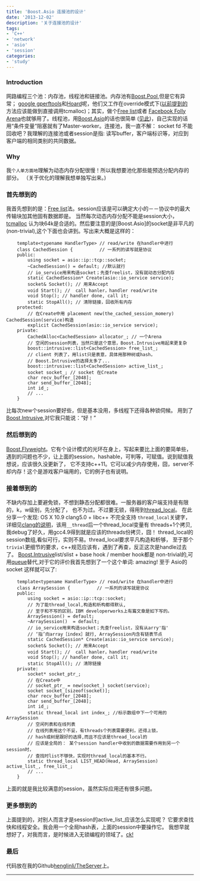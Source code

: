 ```yaml
---
title: 'Boost.Asio 连接池的设计'
date: '2013-12-02'
description: '关于连接池的设计'
tags: 
- 'C++'
- 'network'
- 'asio'
- 'session'
categories:
- 'study'
---
```


### Introduction
网路编程三个池：内存池，线程池和链接池。内存池有[Boost.Pool][boost_pool],但是它有异常；
[google gperftools][gperftools]和[Hoard][hoard]呢，他们又工作在override模式下([以前提到的][try_tcmalloc]
方法应该能做到直接调用tcmalloc)；其实，做个[Free list][free_list]或者
[Facebook Folly Arena][facebook_folly_arena]也就够用了。线程池，用[Boost.Asio][boost_asio]的话也很简单
([见此][asio_threadpool])，自己实现的话用“条件变量”阻塞就有了Master-worker。连接池，我一直不解：
socket fd 不能回收吧？我理解的连接池或者session是指: 读写buffer，客户端标识等，对应到客户端的相同类别的共同数据。

### Why
我`个人单方面地`理解为动态内存分配很慢！所以我想要池化那些能预选分配内存的部分。
（关于优化的理解我想单独写出来。)

### 首先想到的
我首先想到的是：[Free list][free_list]法。session应该是可以确定大小的－－协议中的最大传输块加其他固有数据即是。
当然每次动态内存分配不能是session大小，[tcmalloc][gperftools] 认为块64k是合适的。然后要注意的是[Boost.Asio]的socket是非平凡的(non-trivial),这个下面也会讲到。写出来大概是这样的：


		template<typename HandlerType> // read/write 在handler中进行
		class CachedSession {          // 一系列的读写就是协议
		public:
			using socket = asio::ip::tcp::socket;
			~CachedSession() = default; //默认就行
			// io_service用来构造socket；先查freelist，没有就动态分配内存 
			static CachedSession* Create(asio::io_service service);
			socket& Socket(); // 用来Accept
			void Start(); //  call hanler，handler read/write
			void Stop(); // handler done, call it;
			static StopAll(); // 清除链接，回收所有内存
		protected:
			// 在Create中用 placement new(the_cached_session_momery) CachedSession(service)构造
			explicit CachedSession(asio::io_service service);
		private:
			CachedAlloc<CachedSession> allocator_; // 一个Arena
			// 空闲的session列表，当然只是这个意思，Boost.Intrusive用起来更复杂
			boost::intrusive::list<CachedSession> free_list_; 
			// client 列表了，用list只是表意，具体用那种树或hash，
			// Boost.Intrusive的选择太多了...
			boost::intrusive::list<CachedSession> active_list_; 
			socket socket_; // socket 在Create
			char recv_buffer_[2048];
			char send_buffer_[2048];
			int id_;
			// ...
		}


比每次new个session要好些，但是基本没用，多线程下还得各种锁伺候。
用到了[Boost.Intrusive][boost_intrusive],对它我只能说：“好！”


### 然后想到的
[Boost.Flyweight][boost_flyweight]。它有个设计模式的光环在身上，写起来要比上面的要简单些，
遇到的问题也不少，让上面的session，hashable，可判等，可赋值。说到赋值我想说，应该很久没更新了，
它不支持c++11。它可以减少内存使用，囧，server不却内存！这个是游戏客户端用的，它的例子也有说明。
	
### 接着想到的
不缺内存加上要避免锁，不想到静态分配都很难。一服务器的客户端支持是有限的，k，w级别，先分配了，
也不为过。不过要无锁，得用到[thread_local][thread_local_stroage]。
在此分享一个发现: OS X 10.9 clang5.0 + libc++ 不完全支持 `thread_local`关键字，
详细见[clang的说明][clang_cxx_status]，该用`__thread`后一个thread_local变量有
threads+1个拷贝,我debug了好久，用gcc4.9得到就是应该的threads份拷贝，囧！
thread_local的session数组,看似可行，实则不易。thread_local要求平凡构造和析够，
至于那个`trivial`更细节的要求，c++规范应该有，遇到了再查，反正这次是handle过去了。
[Boost.Intrusive][boost_flyweight]list/slist + base hook / member hook都是
non-trivial的,可用[queue][the_queue]替代,对于它的评价我首先想到了一个这个单词:
amazing! 至于 Asio的socket 这样就可以了:

		
		template<typename HandlerType> // read/write 在handler中进行
		class ArraySession {          // 一系列的读写就是协议
		public:
			using socket = asio::ip::tcp::socket;
			// 为了能thread_local,构造和析构都得默认,
			// 至于和不写的区别，IBM developerworks上有篇文章是如下写的。
			ArraySession() = default; 
			~ArraySession()  = default;  
			// io_service用来构造socket；先查freelist，没有从arry'指'
			// ‘指’向array［index］就行, ArraySession内含有链表节点 
			static CachedSession* Create(asio::io_service service);
			socket& Socket(); // 用来Accept
			void Start(); //  call hanler，handler read/write
			void Stop(); // handler done, call it;
			static StopAll(); // 清除链接
		private:
			socket* socket_ptr_;
			// 在Create中 
			// socket_ptr_ = new(socket_) socket(service);
			socket socket_[sizeof(socket)]; 
			char recv_buffer_[2048];
			char send_buffer_[2048];
			int id_;
			static thread_local int index_; //标示数组中下一个可用的ArraySession
			// 空闲列表和在线列表
			// 在线列表用这个不妥，有threads个列表需要便利，还得上锁，
			// hash或树是跟好的选择,而且不应该是thread_local的
			// 应该是全局的： 某个session handler中收到的数据需要作用到另一个session时，
			// 查找时list不够快，实现时thread_local的基本不行。
			static thread_local LIST_HEAD(Head, ArraySession) active_list_, free_list_;
			// ...
		}

上面的就是我比较满意的session，虽然实际应用还有很多问题。

### 更多想到的
上面提到的，对别人而言才是session的active_list_应该怎么实现呢？
它要求查找快和线程安全。我会用一个全局hash表，上面的session中要操作它。
我想早就想好了，对我而言，是时候进入无锁编程的领域了。[ck!][concurrency_kit]


### 最后
代码放在我的Github[henglinli/TheServer][henglinli_theserver]上。

***
[boost_asio]: http://www.boost.org/doc/libs/release/libs/asio/‎ "Boost.Asio"
[boost_pool]: http://www.boost.org/doc/libs/release/libs/pool/‎ "Boost.Pool"
[gperftools]: https://code.google.com/p/gperftools/ "gperftools"
[try_tcmalloc]: http://henglinli.github.io/try/try-tcmalloc/ "try tcmalloc"
[hoard]: https://github.com/emeryberger/Hoard "hoard allocator" 
[free_list]: http://en.wikipedia.org/wiki/Free_list "free list"
[facebook_folly_arena]: https://github.com/facebook/folly/blob/master/folly/Arena.h "facebook folly arena"
[asio_threadpool]: http://www.boost.org/doc/libs/1_55_0/doc/html/boost_asio/example/cpp03/http/server3/request_handler.cpp "asio threadpool exmaple"
[boost_intrusive]: http://www.boost.org/doc/libs/release/libs/intrusive/‎ "boost intrusive"
[boost_flyweight]: http://www.boost.org/doc/libs/1_55_0/libs/flyweight/‎ "boost flyweight"
[thread_local_stroage]: http://en.wikipedia.org/wiki/Thread-local_storage "thread local storage"
[clang_cxx_status]: http://clang.llvm.org/cxx_status.html "clang cxx status"
[the_queue]: http://linux.die.net/man/3/queue "the amazing queue"
[concurrency_kit]: http://concurrencykit.org/ "the amzing ck"
[henglinli_theserver]: https://github.com/henglinli/TheServer "the server"